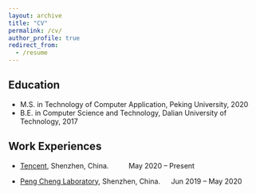 ```yaml
---
layout: archive
title: "CV"
permalink: /cv/
author_profile: true
redirect_from:
  - /resume
---
```


Education
------
* M.S. in Technology of Computer Application, Peking University, 2020
* B.E. in Computer Science and Technology, Dalian University of Technology, 2017

Work Experiences
------
- [Tencent](https://www.tencent.com/), Shenzhen, China. &emsp; &emsp; May 2020 – Present

- [Peng Cheng Laboratory](http://www.pcl.ac.cn/), Shenzhen, China. &emsp; Jun 2019 – May 2020



